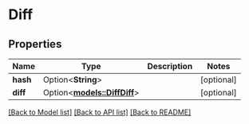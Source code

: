 # Diff

## Properties

Name | Type | Description | Notes
------------ | ------------- | ------------- | -------------
**hash** | Option<**String**> |  | [optional]
**diff** | Option<[**models::DiffDiff**](Diff_diff.md)> |  | [optional]

[[Back to Model list]](../README.md#documentation-for-models) [[Back to API list]](../README.md#documentation-for-api-endpoints) [[Back to README]](../README.md)


